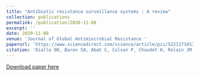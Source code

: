 ```yaml
---
title: "Antibiotic resistance surveillance systems : A review"
collection: publications
permalink: /publication/2020-11-08
excerpt: ''
date: 2020-11-08
venue: 'Journal of Global Antimiocrobial Resistance '
paperurl: 'https://www.sciencedirect.com/science/article/pii/S221371652030271X'
citation: 'Diallo OO, Baron SA, Abat C, Colson P, Chaudet H, Rolain JM. Antibiotic resistance surveillance systems: A review. J Glob Antimicrob Resist. 2020 Dec;23:430-438. doi: 10.1016/j.jgar.2020.10.009'
---
```


[Download paper here](https://www.sciencedirect.com/science/article/pii/S221371652030271X?via%3Dihub)

